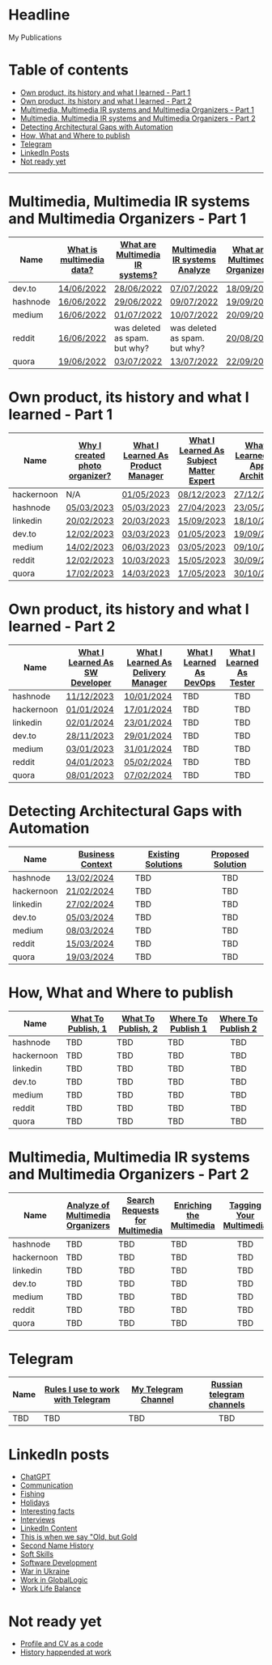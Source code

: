 # Headline
My Publications

# Table of contents
- [Own product, its history and what I learned - Part 1](./MyPublications.md#own-product-its-history-and-what-i-learned---part-1)
- [Own product, its history and what I learned - Part 2](./MyPublications.md#own-product-its-history-and-what-i-learned---part-2)
- [Multimedia, Multimedia IR systems and Multimedia Organizers - Part 1](./MyPublications.md#multimedia-multimedia-ir-systems-and-multimedia-organizers---part-1)
- [Multimedia, Multimedia IR systems and Multimedia Organizers - Part 2](./MyPublications.md#multimedia-multimedia-ir-systems-and-multimedia-organizers---part-2)
- [Detecting Architectural Gaps with Automation](./MyPublications.md#detecting-architectural-gaps-with-automation)
- [How, What and Where to publish](./MyPublications.md#how-what-and-where-to-publish)
- [Telegram](./MyPublications.md#telegram)
- [LinkedIn Posts](./MyPublications.md#linkedin-posts)
- [Not ready yet](./MyPublications.md#not-ready-yet)

---

# Multimedia, Multimedia IR systems and Multimedia Organizers - Part 1
|Name       |[What is multimedia data?](./MultimediaData_en.md)|[What are Multimedia IR systems?](./MultimediaIRSystems_en.md)|[Multimedia IR systems Analyze](./MultimediaIRSystemsAnalyze_en.md)|[What are Multimedia Organizers?](./MultimediaOrganizers_en.md)|
|-----------|-----------------------------------------------|-----------------------------------------------------------|----------------------------------------------------------------|:------------------------------------------------------------:|
|dev.to     |[14/06/2022](https://dev.to/dimanikulin/what-is-multimedia-data-111f)|[28/06/2022](https://dev.to/dimanikulin/what-are-multimedia-ir-systems-5c7nv)|[07/07/2022](https://dev.to/dimanikulin/multimedia-ir-systems-analyze-4e17)|[18/09/2022](https://dev.to/dimanikulin/what-are-the-photo-organizers-1na9)|
|hashnode   |[16/06/2022](https://dimanikulin.hashnode.dev/what-is-multimedia-data)|[29/06/2022](https://dimanikulin.hashnode.dev/what-are-multimedia-ir-systems)|[09/07/2022](https://dimanikulin.hashnode.dev/multimedia-ir-systems-analyze)|[19/09/2022](https://dimanikulin.hashnode.dev/what-are-the-photo-organizers)|
|medium     |[16/06/2022](https://medium.com/@dimanikulin_43511/what-is-multimedia-data-16c2bfdb3829)|[01/07/2022](https://medium.com/@dimanikulin_43511/what-are-multimedia-ir-systems-531366920642)|[10/07/2022](https://medium.com/@dimanikulin_43511/multimedia-ir-systems-analyze-67d40a5537c5)|[20/09/2022](https://medium.com/@dimanikulin_43511/multimedia-organizers-functions-e8def4e7d550)|
|reddit     |[16/06/2022](https://www.reddit.com/r/fva/comments/ve7188/what_is_multimedia_data/)|was deleted as spam. but why?|was deleted as spam. but why?|[20/08/2022](https://www.reddit.com/r/fva/comments/xkum82/what_are_the_multimedia_organizers/)|
|quora      |[19/06/2022](https://www.quora.com/profile/Dima-Nikulin-2/What-is-Multimedia-Data-We-live-in-the-digital-data-era-and-growing-of-the-Internet-gives-us-a-possibility-to-find-th)|[03/07/2022](https://www.quora.com/profile/Dima-Nikulin-2/What-are-Multimedia-IR-Systems-Lets-briefly-overview-the-Multimedia-IR-systems-According-to-the-Wikipedia-https)|[13/07/2022](https://www.quora.com/profile/Dima-Nikulin-2/Multimedia-IR-Systems-analyze-Let-us-compare-several-multimedia-IR-systems-by-covering-requirements-and-needs-we-identi)|[22/09/2022](https://www.quora.com/profile/Dima-Nikulin-2/What-are-the-Multimedia-Organizers-Multimedia-Organizers-functions-They-currently-perform-the-search-in-photo-set)|

# Own product, its history and what I learned - Part 1
|Name       |[Why I created photo organizer?](./WhyCreatedPhotoOrganizer_en.md)|[What I Learned As Product Manager](./WhatILearnedAsProductManager_en.md)|[What I Learned As Subject Matter Expert](./WhatILearnedAsSubjectMatterExpert_en.md)|[What I Learned As App Architect](./WhatILearnedAsAppArchitect_en.md)|
|-----------|---------------------------------------------------------------|----------------------------------------------------------------------|---------------------------------------------------------------------------------|:----------------------------------------------------------------:|
|hackernoon |N/A|[01/05/2023](https://hackernoon.com/why-i-decided-to-create-a-photo-organizer-and-what-i-learned-as-a-result)|[08/12/2023](https://hackernoon.com/what-i-learned-as-a-subject-matter-expert-while-creating-my-product)|[27/12/2023](https://hackernoon.com/everything-i-learned-as-an-application-architect-while-creating-my-product)|
|hashnode   |[05/03/2023](https://dimanikulin.hashnode.dev/why-i-decided-to-create-my-photo-organizer)|[05/03/2023](https://dimanikulin.hashnode.dev/what-i-learned-as-a-product-manager-while-creating-my-product)|[27/04/2023](https://dimanikulin.hashnode.dev/what-i-learned-as-a-subject-matter-expert-while-creating-my-product)|[23/05/2023](https://dimanikulin.hashnode.dev/what-i-learned-as-an-application-architect-while-creating-my-product)|
|linkedin   |[20/02/2023](https://www.linkedin.com/posts/dimanikulin_productengineering-photos-activity-7034072973523193856-MvF4?utm_source=share&utm_medium=member_desktop)|[20/03/2023](https://www.linkedin.com/posts/dimanikulin_activity-7043490960445480960-KIPT?utm_source=share&utm_medium=member_desktop)|[15/09/2023](https://www.linkedin.com/posts/dimanikulin_multimedia-metadata-organizers-activity-7108344168963334144-VIMY?utm_source=share&utm_medium=member_desktop)|[18/10/2023](https://www.linkedin.com/posts/dimanikulin_activity-7120300166040989696-RtLh/?utm_source=share&utm_medium=member_desktop)|
|dev.to     |[12/02/2023](https://dev.to/dimanikulin/why-i-decided-to-create-my-photo-organizer-1g7n)|[03/03/2023](https://dev.to/dimanikulin/what-i-learned-as-a-product-manager-while-creating-my-product-3fom)|[01/05/2023](https://dev.to/dimanikulin/what-i-learned-as-a-subject-matter-expert-while-creating-my-product-a42)|[19/09/2023](https://dev.to/dimanikulin/what-i-learned-as-an-application-architect-while-creating-my-product-2j7p)|
|medium     |[14/02/2023](https://medium.com/@dimanikulin_43511/why-i-decided-to-create-my-photo-organizer-84ab40565927)|[06/03/2023](https://medium.com/@dimanikulin_43511/what-i-learned-as-a-product-manager-while-creating-my-product-d2cc97b23421)|[03/05/2023](https://medium.com/@dimanikulin_43511/what-i-learned-as-a-subject-matter-expert-while-creating-my-product-bae1e32db1b4)|[09/10/2023](https://medium.com/@dimanikulin_43511/what-i-learned-as-an-application-architect-while-creating-my-product-19852d4fdc16)|
|reddit     |[12/02/2023](https://www.reddit.com/r/fva/comments/112s9q1/why_i_decided_to_create_my_photo_organizer/)|[10/03/2023](https://www.reddit.com/r/fva/comments/11nnrds/what_i_learned_as_a_product_manager_while/)|[15/05/2023](https://www.reddit.com/r/fva/comments/13i0mr6/what_i_learned_as_a_subject_matter_expert_while/)|[30/09/2023](https://www.reddit.com/r/fva/comments/16w0zr6/what_i_learned_as_an_application_architect_while/)|
|quora      |[17/02/2023](https://www.quora.com/profile/Dima-Nikulin-2/Why-I-decided-to-create-my-photo-organizer-As-a-child-I-used-to-flip-through-family-photo-album-to-see-my-relatives-w)|[14/03/2023](https://www.quora.com/profile/Dima-Nikulin-2/What-I-learned-as-a-Product-Manager-while-creating-my-product-Design-Thinking-The-first-product-I-was-thinking-about-w-2)|[17/05/2023](https://www.quora.com/profile/Dima-Nikulin-2/What-I-learned-as-a-Subject-Matter-Expert-while-creating-my-product)|[30/10/2023](https://www.quora.com/profile/Dima-Nikulin-2/What-I-learned-as-an-Application-Architect-while-creating-my-product)| 

# Own product, its history and what I learned - Part 2
|Name       |[What I Learned As SW Developer](./WhatILearnedAsSoftwareDeveloper_en.md)|[What I Learned As Delivery Manager](./WhatILearnedAsDeliveryManager_en.md)|[What I Learned As DevOps](./WhatILearnedAsDevOps_en.md)|[What I Learned As Tester](./WhatILearnedAsTester_en.md)|
|-----------|---------------------------------------------------------------|----------------------------------------------------------------------|---------------------------------------------------------------------------------|:----------------------------------------------------------------:|
|hashnode   |[11/12/2023](https://dimanikulin.hashnode.dev/what-i-learned-as-a-software-developer-while-creating-my-product)|[10/01/2024](https://dimanikulin.hashnode.dev/what-i-learned-as-a-delivery-manager-while-creating-my-product)|TBD|TBD|
|hackernoon |[01/01/2024](https://hackernoon.com/everything-i-learned-as-a-software-developer-while-creating-my-product)|[17/01/2024](https://hackernoon.com/everything-i-learned-as-a-delivery-manager-while-creating-my-product)|TBD|TBD|
|linkedin   |[02/01/2024](https://www.linkedin.com/posts/dimanikulin_softwaredevelopment-codequality-documentation-activity-7147854830793924608-rx6Q?utm_source=share&utm_medium=member_desktop)|[23/01/2024](https://www.linkedin.com/posts/dimanikulin_readme-projectmanagement-projectcontrol-activity-7155467818996506624-1bmH?utm_source=share&utm_medium=member_desktop)|TBD|TBD|
|dev.to     |[28/11/2023](https://dev.to/dimanikulin/what-i-learned-as-a-software-developer-while-creating-my-product-5a99)|[29/01/2024](https://dev.to/dimanikulin/what-i-learned-as-a-delivery-manager-while-creating-my-product-55o1)|TBD|TBD|
|medium     |[03/01/2023](https://medium.com/@dimanikulin_43511/what-i-learned-as-a-software-developer-while-creating-my-product-fc7e3ac2534b)|[31/01/2024](https://medium.com/@dimanikulin_43511/what-i-learned-as-a-delivery-manager-while-creating-my-product-b466f0eb59a9)|TBD|TBD|
|reddit     |[04/01/2023](https://www.reddit.com/r/fva/comments/18y7jhe/what_i_learned_as_a_software_developer_while/)|[05/02/2024](https://www.reddit.com/user/dimanikulin/comments/1ajaq6r/what_i_learned_as_a_delivery_manager_while/)|TBD|TBD|
|quora      |[08/01/2023](https://www.quora.com/profile/Dima-Nikulin-2/What-I-learned-as-a-Software-Developer-while-creating-my-product-Overview-This-article-delves-into-the-importance-of-c)|[07/02/2024](https://www.quora.com/profile/Dima-Nikulin-2/What-I-learned-as-a-Delivery-Manager-while-creating-my-product)|TBD|TBD| 

# Detecting Architectural Gaps with Automation
|Name       |[Business Context](./DAGBusinessContext_en.md)|[Existing Solutions](./DAGExistingSolutions_en.md)|[Proposed Solution](./DAGProposedSolution_en.md)|
|-----------|---------------------------------------------------------------|----------------------------------------------------------------------|:---------------------------------------------------------------------------------:|
|hashnode   |[13/02/2024](https://dimanikulin.hashnode.dev/detecting-architectural-gaps-with-automation-business-context)|TBD|TBD|TBD|
|hackernoon |[21/02/2024](https://hackernoon.com/detecting-architectural-gaps-with-automation-business-context)|TBD|TBD|
|linkedin   |[27/02/2024](https://www.linkedin.com/posts/dimanikulin_softwarearchitecture-architecturevisualization-activity-7168137721008308224-9LoR?utm_source=share&utm_medium=member_desktop)|TBD|TBD|
|dev.to     |[05/03/2024](https://dev.to/dimanikulin/detecting-architectural-gaps-with-automation-business-context-50ed)|TBD|TBD|
|medium     |[08/03/2024](https://medium.com/@dimanikulin_43511/detecting-architectural-gaps-with-automation-business-context-256ef701336d)|TBD|TBD|
|reddit     |[15/03/2024](https://www.reddit.com/r/fva/comments/1bf6uo2/detecting_architectural_gaps_with_automation/)|TBD|TBD|
|quora      |[19/03/2024](https://www.quora.com/profile/Dima-Nikulin-2/Detecting-Architectural-Gaps-with-Automation-Business-Context-Overview)|TBD|TBD| 

# How, What and Where to publish
|Name       |[What To Publish, 1](./PublishWhat1_en.md)|[What To Publish, 2](./PublishWhat2_en.md)|[Where To Publish 1](./PublishWhere1_en.md)|[Where To Publish 2](./PublishWhere2_en.md)|
|-----------|---|---|---|:-----------:|
|hashnode   |TBD|TBD|TBD|TBD|
|hackernoon |TBD|TBD|TBD|TBD|
|linkedin   |TBD|TBD|TBD|TBD|
|dev.to     |TBD|TBD|TBD|TBD|
|medium     |TBD|TBD|TBD|TBD|
|reddit     |TBD|TBD|TBD|TBD|
|quora      |TBD|TBD|TBD|TBD| 

# Multimedia, Multimedia IR systems and Multimedia Organizers - Part 2
|Name       |[Analyze of Multimedia Organizers](./MultimediaOrganizersAnalyze_en.md)|[Search Requests for Multimedia](./MultimediaSearchRequests_en.md)|[Enriching the Multimedia](./MultimediaEnriching_en.md)|[Tagging Your Multimedia](./MultimediaTagging_en.md)|
|-----------|---------------------------------------------------------------|----------------------------------------------------------------------|---------------------------------------------------------------------------------|:----------------------------------------------------------------:|
|hashnode   |TBD|TBD|TBD|TBD|
|hackernoon |TBD|TBD|TBD|TBD|
|linkedin   |TBD|TBD|TBD|TBD|
|dev.to     |TBD|TBD|TBD|TBD|
|medium     |TBD|TBD|TBD|TBD|
|reddit     |TBD|TBD|TBD|TBD|
|quora      |TBD|TBD|TBD|TBD| 

# Telegram
|Name       |[Rules I use to work with Telegram](./MyRulesWorkingWithTg_uk.md)|[My Telegram Channel](./MyTelegramChannel_uk.md)|[Russian telegram channels](./MyRuTelegramChannels.md)|
|-----------|---------------------------------------------------------------|----------------------------------------------------------------------|:---------------------------------------------------------------------------------:|
|TBD        |TBD|TBD|TBD| 

# LinkedIn posts
- [ChatGPT](./ChatGPT.md)
- [Communication](./Communication.md)
- [Fishing](./Fishing.md)
- [Holidays](/Holidays.md)
- [Interesting facts](./InterestingFacts.md)
- [Interviews](./Interviews.md)
- [LinkedIn Content](./LinkedInContent.md)
- [This is when we say "Old, but Gold](./OldButGold.md)
- [Second Name History](./HistorySecondName_ru.md)
- [Soft Skills](./SoftSkills.md)
- [Software Development](./SoftwareDevelopment.md)
- [War in Ukraine](./WarInUkraine.md)
- [Work in GlobalLogic](./WorkInGL.md)
- [Work Life Balance](WorkLifeBalance.md)

# Not ready yet
- [Profile and CV as a code](./ProfileAsCode.md) 
- [History happended at work](./HistoryAtWork_uk.md)